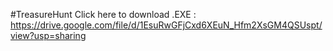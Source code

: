 #TreasureHunt
Click here to download .EXE : https://drive.google.com/file/d/1EsuRwGFjCxd6XEuN_Hfm2XsGM4QSUspt/view?usp=sharing
